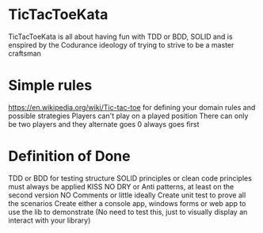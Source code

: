 # TicTacToeKata
TicTacToeKata is all about having fun with TDD or BDD, SOLID and is enspired by the Codurance ideology of trying to strive to be a master craftsman

# Simple rules
https://en.wikipedia.org/wiki/Tic-tac-toe for defining your domain rules and possible strategies
Players can't play on a played position
There can only be two players and they alternate goes
0 always goes first

# Definition of Done
TDD or BDD for testing structure
SOLID principles or clean code principles must always be applied
KISS
NO DRY or Anti patterns, at least on the second version
NO Comments or little ideally
Create unit test to prove all the scenarios
Create either a console app, windows forms or web app to use the lib to demonstrate (No need to test this, just to visually display an interact with your library)
